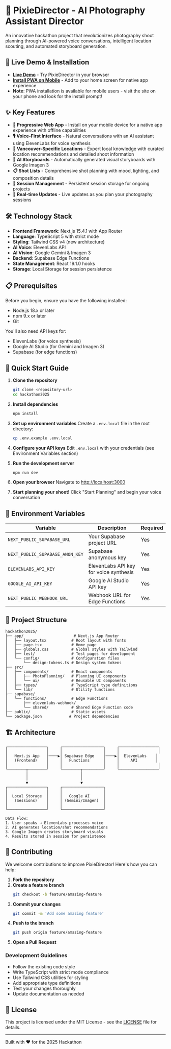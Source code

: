 # 📸 PixieDirector - AI Photography Assistant Director

An innovative hackathon project that revolutionizes photography shoot planning through AI-powered voice conversations, intelligent location scouting, and automated storyboard generation.

## 🔗 Live Demo & Installation

- **[Live Demo](https://pixiedirector.example.com)** - Try PixieDirector in your browser
- **[Install PWA on Mobile](https://pixiedirector.example.com)** - Add to your home screen for native app experience
- **Note**: PWA installation is available for mobile users - visit the site on your phone and look for the install prompt!

## ✨ Key Features

- **📱 Progressive Web App** - Install on your mobile device for a native app experience with offline capabilities
- **🎙️ Voice-First Interface** - Natural conversations with an AI assistant using ElevenLabs for voice synthesis
- **📍 Vancouver-Specific Locations** - Expert local knowledge with curated location recommendations and detailed shoot information
- **🎨 AI Storyboards** - Automatically generated visual storyboards with Google Imagen 3
- **📋 Shot Lists** - Comprehensive shot planning with mood, lighting, and composition details
- **💾 Session Management** - Persistent session storage for ongoing projects
- **🔄 Real-time Updates** - Live updates as you plan your photography sessions

## 🛠️ Technology Stack

- **Frontend Framework**: Next.js 15.4.1 with App Router
- **Language**: TypeScript 5 with strict mode
- **Styling**: Tailwind CSS v4 (new architecture)
- **AI Voice**: ElevenLabs API
- **AI Vision**: Google Gemini & Imagen 3
- **Backend**: Supabase Edge Functions
- **State Management**: React 19.1.0 hooks
- **Storage**: Local Storage for session persistence

## 📋 Prerequisites

Before you begin, ensure you have the following installed:
- Node.js 18.x or later
- npm 9.x or later
- Git

You'll also need API keys for:
- ElevenLabs (for voice synthesis)
- Google AI Studio (for Gemini and Imagen 3)
- Supabase (for edge functions)

## 🚀 Quick Start Guide

1. **Clone the repository**
   ```bash
   git clone <repository-url>
   cd hackathon2025
   ```

2. **Install dependencies**
   ```bash
   npm install
   ```

3. **Set up environment variables**
   Create a `.env.local` file in the root directory:
   ```bash
   cp .env.example .env.local
   ```

4. **Configure your API keys**
   Edit `.env.local` with your credentials (see Environment Variables section)

5. **Run the development server**
   ```bash
   npm run dev
   ```

6. **Open your browser**
   Navigate to [http://localhost:3000](http://localhost:3000)

7. **Start planning your shoot!**
   Click "Start Planning" and begin your voice conversation

## 🔐 Environment Variables

| Variable | Description | Required |
|----------|-------------|----------|
| `NEXT_PUBLIC_SUPABASE_URL` | Your Supabase project URL | Yes |
| `NEXT_PUBLIC_SUPABASE_ANON_KEY` | Supabase anonymous key | Yes |
| `ELEVENLABS_API_KEY` | ElevenLabs API key for voice synthesis | Yes |
| `GOOGLE_AI_API_KEY` | Google AI Studio API key | Yes |
| `NEXT_PUBLIC_WEBHOOK_URL` | Webhook URL for Edge Functions | Yes |

## 📁 Project Structure

```
hackathon2025/
├── app/                      # Next.js App Router
│   ├── layout.tsx           # Root layout with fonts
│   ├── page.tsx             # Home page
│   ├── globals.css          # Global styles with Tailwind
│   ├── test/                # Test pages for development
│   └── config/              # Configuration files
│       └── design-tokens.ts # Design system tokens
├── src/
│   ├── components/          # React components
│   │   ├── PhotoPlanning/   # Planning UI components
│   │   └── ui/              # Reusable UI components
│   ├── types/               # TypeScript type definitions
│   └── lib/                 # Utility functions
├── supabase/
│   └── functions/           # Edge Functions
│       ├── elevenlabs-webhook/
│       └── shared/          # Shared Edge Function code
├── public/                  # Static assets
└── package.json            # Project dependencies
```

## 🏗️ Architecture

```
┌─────────────────┐     ┌──────────────────┐     ┌─────────────────┐
│                 │     │                  │     │                 │
│   Next.js App   │────▶│ Supabase Edge    │────▶│  ElevenLabs    │
│   (Frontend)    │     │   Functions      │     │     API        │
│                 │     │                  │     │                 │
└────────┬────────┘     └────────┬─────────┘     └─────────────────┘
         │                       │
         │                       │
         ▼                       ▼
┌─────────────────┐     ┌──────────────────┐
│                 │     │                  │
│  Local Storage  │     │   Google AI      │
│   (Sessions)    │     │ (Gemini/Imagen)  │
│                 │     │                  │
└─────────────────┘     └──────────────────┘

Data Flow:
1. User speaks → ElevenLabs processes voice
2. AI generates location/shot recommendations
3. Google Imagen creates storyboard visuals
4. Results stored in session for persistence
```

## 🤝 Contributing

We welcome contributions to improve PixieDirector! Here's how you can help:

1. **Fork the repository**
2. **Create a feature branch**
   ```bash
   git checkout -b feature/amazing-feature
   ```
3. **Commit your changes**
   ```bash
   git commit -m 'Add some amazing feature'
   ```
4. **Push to the branch**
   ```bash
   git push origin feature/amazing-feature
   ```
5. **Open a Pull Request**

### Development Guidelines
- Follow the existing code style
- Write TypeScript with strict mode compliance
- Use Tailwind CSS utilities for styling
- Add appropriate type definitions
- Test your changes thoroughly
- Update documentation as needed

## 📄 License

This project is licensed under the MIT License - see the [LICENSE](LICENSE) file for details.

---

Built with ❤️ for the 2025 Hackathon